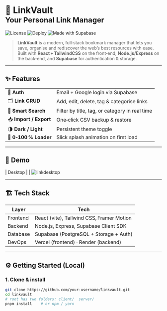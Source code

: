 # 🔗 LinkVault &nbsp; <br><sub>Your Personal Link Manager</sub>

![License](https://img.shields.io/github/license/your‑username/linkvault?style=flat)
![Deploy](https://img.shields.io/badge/deployed‑on‑vercel-success?logo=vercel&logoColor=white)
![Made with Supabase](https://img.shields.io/badge/Backend‑Supabase‑3ECF8E?logo=supabase&logoColor=white)

> **LinkVault** is a modern, full‑stack bookmark manager that lets you save, organise and rediscover the web’s best resources with ease.  
> Built with **React + TailwindCSS** on the front‑end, **Node.js/Express** on the back‑end, and **Supabase** for authentication & storage.

---

## ✨ Features

|                                                    |                                                                    |
| -------------------------------------------------- | ------------------------------------------------------------------ |
| 🔐 **Auth**              | Email + Google login via Supabase |
| 🗂 **Link CRUD**         | Add, edit, delete, tag & categorise links |
| 🔎 **Smart Search**      | Filter by title, tag, or category in real time |
| 📥 **Import / Export**   | One‑click CSV backup & restore |
| 🌗 **Dark / Light**      | Persistent theme toggle |
| 🚀 **0‑100 % Loader**    | Slick splash animation on first load |

---

## 📸 Demo

| Desktop |
| ![linkdesktop](https://github.com/user-attachments/assets/e5836b5a-87c0-40bf-8cb9-dcaa8771379d)




---

## 🏗 Tech Stack

| Layer     | Tech                                              |
| --------- | ------------------------------------------------- |
| Frontend  | React (vite), Tailwind CSS, Framer Motion         |
| Backend   | Node.js, Express, Supabase Client SDK             |
| Database  | Supabase (PostgreSQL + Storage + Auth)            |
| DevOps    | Vercel (frontend) · Render (backend)              |

---

## ⚙️ Getting Started (Local)

### 1. Clone & install

```bash
git clone https://github.com/your‑username/linkvault.git
cd linkvault
# root has two folders: client/  server/
pnpm install    # or npm / yarn
